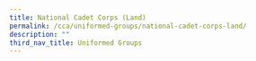 ```yaml
---
title: National Cadet Corps (Land)
permalink: /cca/uniformed-groups/national-cadet-corps-land/
description: ""
third_nav_title: Uniformed Groups
---
```

